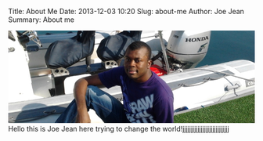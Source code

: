 Title: About Me
Date: 2013-12-03 10:20
Slug: about-me
Author: Joe Jean
Summary: About me

![JoeJean](/images/joejean.jpg)
Hello this is Joe Jean here trying to change the world!jjjjjjjjjjjjjjjjjjjjjjjjjjjj